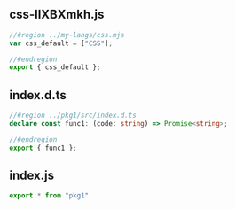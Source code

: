 ## css-lIXBXmkh.js

```js
//#region ../my-langs/css.mjs
var css_default = ["CSS"];

//#endregion
export { css_default };
```
## index.d.ts

```ts
//#region ../pkg1/src/index.d.ts
declare const func1: (code: string) => Promise<string>;

//#endregion
export { func1 };
```
## index.js

```js
export * from "pkg1"

```